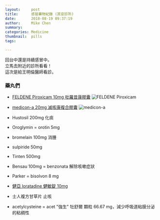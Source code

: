 ```yaml
---
layout:     post
title:      感冒藥物紀錄 (其安診所)
date:       2018-08-19 09:37:19
author:     Mike Chen
summary:    
categories: Medicine
thumbnail:  pills
tags:

---
```


回台中還是持續感冒中。<br>
立馬去附近的診所看看！<br>
這次是給王明倫醫師看診。

### 藥丸們

* [FELDENE Piroxicam 10mg 吡羅昔康膠囊](http://www.229877.com/article/2011/1215/28031.html)
![FELDENE Piroxicam](https://i.imgur.com/scDf3rF.png)

* [medicon-a 20mg 滅咳康複合膠囊](https://drugs.olc.tw/drugs/view/549293d5-fec8-456b-84e7-1cffd38a10d1)
![medicon-a](https://drugs.olc.tw/img/drugs/54a2d986/54a2d986-ddbc-4137-a86d-4a63d38a10d1.jpg)

* Hustosil 200mg 化痰

* Oroglymin = orotin 5mg

* bromelain 100mg 消腫

* sulpiride 50mg

* Tinten 500mg

* Bensau 100mg = benzonata 解除咳嗽症狀

* Parker = bisolvon 8 mg

* [健亞 loratadine 健敏錠 10mg](http://www.genovate-bio.com/?p=372)

* 士人複方甘草片 止咳

* acetylcysteine = acet "強生" 牡舒爾 顆粒 66.67 mg，減少呼吸道粘膜分泌的粘稠性

